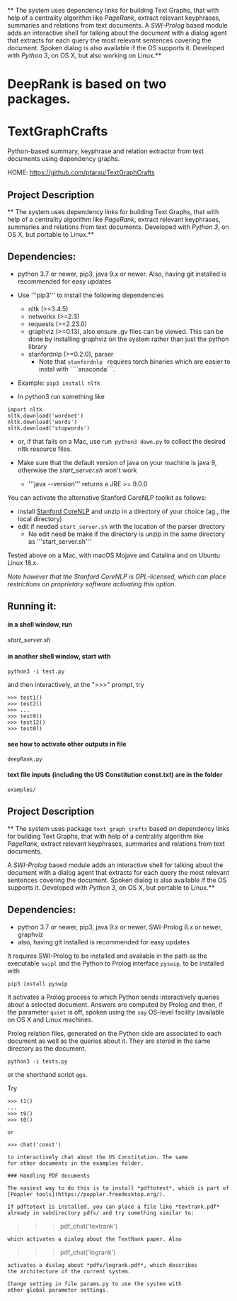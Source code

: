 
** The system uses dependency links for building Text Graphs, that with help of a centrality algorithm like *PageRank*, extract relevant keyphrases, summaries and relations from text documents. A *SWI-Prolog* based module adds an interactive shell for talking about the document with a dialog agent that extracts for each query the most relevant sentences covering the document. Spoken dialog is also available if the OS supports it. Developed with *Python 3*, on OS X, but also working on Linux.**


# DeepRank is based on two packages.

# TextGraphCrafts

Python-based summary, keyphrase and relation extractor from text documents using dependency graphs.

HOME: https://github.com/ptarau/TextGraphCrafts

## Project Description

** The system uses dependency links for building Text Graphs, that with help of a centrality algorithm like *PageRank*, extract relevant keyphrases, summaries and relations from text documents.  Developed with *Python 3*, on OS X, but portable to Linux.**


## Dependencies:

- python 3.7 or newer, pip3, java 9.x or newer. Also, having git installed is recommended for easy updates
- Use '''pip3''' to install the following dependencies
    - nltk (>=3.4.5)
    - networkx (>=2.3)
    - requests (>=2.23.0)
    - graphviz (>=0.13), also ensure .gv files can be viewed. This can be done by installing graphviz on the system rather than just the python library
    - stanfordnlp (>=0.2.0), parser
        - Note that ```stanfordnlp ``` requires torch binaries which are easier to instal with ````anaconda```. 

- Example: ```pip3 install nltk```

-  In python3 run something like 

```
import nltk
nltk.download('wordnet')
nltk.download('words')
nltk.download('stopwords')
```

- or, if that fails on a Mac, use run``` python3 down.py``` 
to collect the desired nltk resource files.


- Make sure that the default version of java on your machine is java 9, otherwise the *start_server.sh* won't work
    - '''java --version''' returns a JRE >= 9.0.0

You can activate the alternative Stanford CoreNLP toolkit as follows:

- install [Stanford CoreNLP](https://stanfordnlp.github.io/CoreNLP/) and unzip in a directory of your choice (ag., the local directory)
- edit if needed ```start_server.sh``` with the location of the parser directory
    - No edit need be make if the directory is unzip in the same directory as '''start_server.sh'''

Tested above on a Mac, with macOS Mojave and Catalina and on Ubuntu Linux 18.x.

*Note however that the Stanford CoreNLP is GPL-licensed, which can place restrictions on proprietary software activating this option.*

## Running it:
#### in a shell window, run
 *start_server.sh*
#### in another shell window, start with

```python3 -i test.py```

and then interactively, at the ">>>" prompt, try

```
>>> test1()
>>> test2()
>>> ...
>>> test9()
>>> test12()
>>> test0()
```

#### see how to activate other outputs in file 

```deepRank.py```

#### text file inputs (including the US Constitution const.txt) are in the folder

```examples/```

 
## Project Description

** The system uses package ```text_graph_crafts``` based on dependency links for building Text Graphs, that with help of a centrality algorithm like *PageRank*, extract relevant keyphrases, summaries and relations from text documents. 

A *SWI-Prolog* based module adds an interactive shell for talking about the document with a dialog agent that extracts for each query the most relevant sentences covering the document. Spoken dialog is also available if the OS supports it. Developed with *Python 3*, on OS X, but portable to Linux.**


## Dependencies:

- python 3.7 or newer, pip3, java 9.x or newer, SWI-Prolog 8.x or newer, graphviz
- also, having git installed is recommended for easy updates

It requires SWI-Prolog to be installed and available in the path as the executable ```swipl``` and the Python to Prolog interface ```pyswip```, to be installed with

```pip3 install pyswip```
 
It activates a Prolog process to which Python sends interactively queries about a selected document. Answers are computed by Prolog and then, if the parameter ```quiet``` is off, spoken using the ```say``` OS-level facility (available on OS X and Linux machines.

Prolog relation files, generated on the Python side are associated to each document as well as the queries about it. They are stored in the same directory as the document.

 ```python3 -i tests.py```
 
or the shorthand script ```qgo```.
 

Try
```
>>> t1() 
...
>>> t9()
>>> t0()

or

>>> chat('const')

to interactively chat about the US Constitution. The same
for other documents in the examples folder.

### Handling PDF documents

The easiest way to do this is to install *pdftotext*, which is part of [Poppler tools](https://poppler.freedesktop.org/).

If pdftotext is installed, you can place a file like *textrank.pdf*
already in subdirectory pdfs/ and try something similar to:

```
>>> pdf_chat('textrank')
```
which activates a dialog about the TextRank paper. Also

```
>>> pdf_chat('logrank')
```
activates a dialog about *pdfs/logrank.pdf*, which describes
the architecture of the current system.

Change setting in file params.py to use the system with
other global parameter settings.


